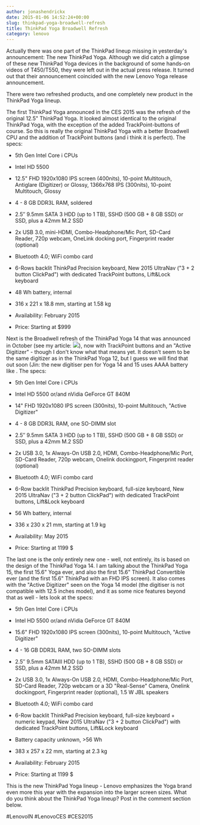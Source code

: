 ```yaml
---
author: jonashendrickx
date: 2015-01-06 14:52:24+00:00
slug: thinkpad-yoga-broadwell-refresh
title: ThinkPad Yoga Broadwell Refresh
category: lenovo
---
```

Actually there was one part of the ThinkPad lineup missing in yesterday's announcement: The new ThinkPad Yoga. Although we did catch a glimpse of these new ThinkPad Yoga devices in the background of some hands-on videos of T450/T550, they were left out in the actual press release. It turned out that their announcement coincided with the new Lenovo Yoga release announcement.

There were two refreshed products, and one completely new product in the ThinkPad Yoga lineup.

The first ThinkPad Yoga announced in the CES 2015 was the refresh of the original 12.5" ThinkPad Yoga. It looked almost identical to the original ThinkPad Yoga, with the exception of the added TrackPoint-buttons of course. So this is really the original ThinkPad Yoga with a better Broadwell CPU and the addition of TrackPoint buttons (and i think it is perfect). The specs:



  * 5th Gen Intel Core i CPUs

  * Intel HD 5500

  * 12.5" FHD 1920x1080 IPS screen (400nits), 10-point Multitouch, Antiglare (Digitizer) or Glossy, 1366x768 IPS (300nits), 10-point Multitouch, Glossy

  * 4 - 8 GB DDR3L RAM, soldered

  * 2.5″ 9.5mm SATA 3 HDD (up to 1 TB), SSHD (500 GB + 8 GB SSD) or SSD, plus a 42mm M.2 SSD

  * 2x USB 3.0, mini-HDMI, Combo-Headphone/Mic Port, SD-Card Reader, 720p webcam, OneLink docking port, Fingerprint reader (optional)

  * Bluetooth 4.0; WiFi combo card

  * 6-Rows backlit ThinkPad Precision keyboard, New 2015 UltraNav ("3 + 2 button ClickPad") with dedicated TrackPoint buttons, Lift&Lock keyboard

  * 48 Wh battery, internal

  * 316 x 221 x 18.8 mm, starting at 1.58 kg

  * Availability: February 2015

  * Price: Starting at $999


Next is the Broadwell refresh of the ThinkPad Yoga 14 that was announced in October (see my article: ![](/blog/2014/10/11/thinkpad-yoga-14-announced/)), now with TrackPoint buttons and an "Active Digitizer" - though I don't know what that means yet. It doesn't seem to be the same digitizer as in the ThinkPad Yoga 12, but I guess we will find that out soon (Jin: the new digitiser pen for Yoga 14 and 15 uses AAAA battery like . The specs:

  * 5th Gen Intel Core i CPUs

  * Intel HD 5500 or/and nVidia GeForce GT 840M

  * 14" FHD 1920x1080 IPS screen (300nits), 10-point Multitouch, "Active Digitizer"

  * 4 - 8 GB DDR3L RAM, one SO-DIMM slot

  * 2.5″ 9.5mm SATA 3 HDD (up to 1 TB), SSHD (500 GB + 8 GB SSD) or SSD, plus a 42mm M.2 SSD

  * 2x USB 3.0, 1x Always-On USB 2.0, HDMI, Combo-Headphone/Mic Port, SD-Card Reader, 720p webcam, Onelink dockingport, Fingerprint reader (optional)

  * Bluetooth 4.0; WiFi combo card

  * 6-Row backlit ThinkPad Precision keyboard, full-size keyboard, New 2015 UltraNav ("3 + 2 button ClickPad") with dedicated TrackPoint buttons, Lift&Lock keyboard

  * 56 Wh battery, internal

  * 336 x 230 x 21 mm, starting at 1.9 kg

  * Availability: May 2015

  * Price: Starting at 1199 $


The last one is the only entirely new one - well, not entirely, its is based on the design of the ThinkPad Yoga 14. I am talking about the ThinkPad Yoga 15, the first 15.6" Yoga ever, and also the first 15.6" ThinkPad Convertible ever (and the first 15.6" ThinkPad with an FHD IPS screen). It also comes with the "Active Digitizer" seen on the Yoga 14 model (the digitiser is not compatible with 12.5 inches model), and it as some nice features beyond that as well - lets look at the specs:

  * 5th Gen Intel Core i CPUs

  * Intel HD 5500 or/and nVidia GeForce GT 840M

  * 15.6" FHD 1920x1080 IPS screen (300nits), 10-point Multitouch, "Active Digitizer"

  * 4 - 16 GB DDR3L RAM, two SO-DIMM slots

  * 2.5″ 9.5mm SATAIII HDD (up to 1 TB), SSHD (500 GB + 8 GB SSD) or SSD, plus a 42mm M.2 SSD

  * 2x USB 3.0, 1x Always-On USB 2.0, HDMI, Combo-Headphone/Mic Port, SD-Card Reader, 720p webcam or a 3D "Real-Sense" Camera, Onelink dockingport, Fingerprint reader (optional), 1.5 W JBL speakers

  * Bluetooth 4.0; WiFi combo card

  * 6-Row backlit ThinkPad Precision keyboard, full-size keyboard + numeric keypad, New 2015 UltraNav ("3 + 2 button ClickPad") with dedicated TrackPoint buttons, Lift&Lock keyboard

  * Battery capacity unknown, >56 Wh

  * 383 x 257 x 22 mm, starting at 2.3 kg

  * Availability: February 2015

  * Price: Starting at 1199 $


This is the new ThinkPad Yoga lineup - Lenovo emphasizes the Yoga brand even more this year with the expansion into the larger screen sizes. What do you think about the ThinkPad Yoga lineup? Post in the comment section below.

#LenovoIN #LenovoCES #CES2015
